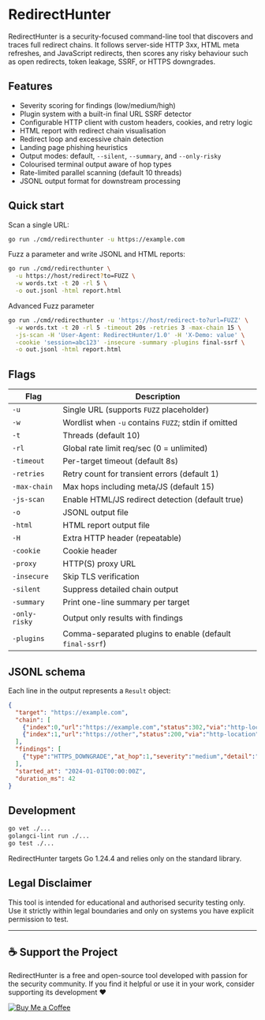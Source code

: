 # RedirectHunter

RedirectHunter is a security-focused command-line tool that discovers and traces full redirect chains. It follows server-side HTTP 3xx, HTML meta refreshes, and JavaScript redirects, then scores any risky behaviour such as open redirects, token leakage, SSRF, or HTTPS downgrades.

## Features
- Severity scoring for findings (low/medium/high)
- Plugin system with a built-in final URL SSRF detector
- Configurable HTTP client with custom headers, cookies, and retry logic
- HTML report with redirect chain visualisation
- Redirect loop and excessive chain detection
- Landing page phishing heuristics
- Output modes: default, `--silent`, `--summary`, and `--only-risky`
- Colourised terminal output aware of hop types
- Rate-limited parallel scanning (default 10 threads)
- JSONL output format for downstream processing

## Quick start
Scan a single URL:
```bash
go run ./cmd/redirecthunter -u https://example.com
```

Fuzz a parameter and write JSONL and HTML reports:
```bash
go run ./cmd/redirecthunter \
  -u https://host/redirect?to=FUZZ \
  -w words.txt -t 20 -rl 5 \
  -o out.jsonl -html report.html
```
Advanced Fuzz parameter
```bash
go run ./cmd/redirecthunter -u 'https://host/redirect-to?url=FUZZ' \
  -w words.txt -t 20 -rl 5 -timeout 20s -retries 3 -max-chain 15 \
  -js-scan -H 'User-Agent: RedirectHunter/1.0' -H 'X-Demo: value' \
  -cookie 'session=abc123' -insecure -summary -plugins final-ssrf \
  -o out.jsonl -html report.html
```


## Flags
| Flag | Description |
|------|-------------|
| `-u` | Single URL (supports `FUZZ` placeholder) |
| `-w` | Wordlist when `-u` contains `FUZZ`; stdin if omitted |
| `-t` | Threads (default 10) |
| `-rl` | Global rate limit req/sec (0 = unlimited) |
| `-timeout` | Per-target timeout (default 8s) |
| `-retries` | Retry count for transient errors (default 1) |
| `-max-chain` | Max hops including meta/JS (default 15) |
| `-js-scan` | Enable HTML/JS redirect detection (default true) |
| `-o` | JSONL output file |
| `-html` | HTML report output file |
| `-H` | Extra HTTP header (repeatable) |
| `-cookie` | Cookie header |
| `-proxy` | HTTP(S) proxy URL |
| `-insecure` | Skip TLS verification |
| `-silent` | Suppress detailed chain output |
| `-summary` | Print one-line summary per target |
| `-only-risky` | Output only results with findings |
| `-plugins` | Comma-separated plugins to enable (default `final-ssrf`) |

## JSONL schema
Each line in the output represents a `Result` object:
```json
{
  "target": "https://example.com",
  "chain": [
    {"index":0,"url":"https://example.com","status":302,"via":"http-location","time_ms":12},
    {"index":1,"url":"https://other","status":200,"via":"http-location","time_ms":20,"final":true}
  ],
  "findings": [
    {"type":"HTTPS_DOWNGRADE","at_hop":1,"severity":"medium","detail":"https://a -> http://b"}
  ],
  "started_at": "2024-01-01T00:00:00Z",
  "duration_ms": 42
}
```

## Development
```bash
go vet ./...
golangci-lint run ./...
go test ./...
```

RedirectHunter targets Go 1.24.4 and relies only on the standard library.

## Legal Disclaimer
This tool is intended for educational and authorised security testing only. Use it strictly within legal boundaries and only on systems you have explicit permission to test.

---

## ☕ Support the Project

RedirectHunter is a free and open-source tool developed with passion for the security community. If you find it helpful or use it in your work, consider supporting its development ❤️

[![Buy Me a Coffee](https://img.shields.io/badge/☕-Buy%20Me%20a%20Coffee-yellow?style=for-the-badge)](https://buymeacoffee.com/iamselimozcan)
